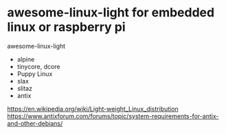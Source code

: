 # awesome-linux-light for embedded linux or raspberry pi
awesome-linux-light
- alpine
- tinycore, dcore
- Puppy Linux
- slax
- slitaz
- antix


https://en.wikipedia.org/wiki/Light-weight_Linux_distribution
https://www.antixforum.com/forums/topic/system-requirements-for-antix-and-other-debians/
